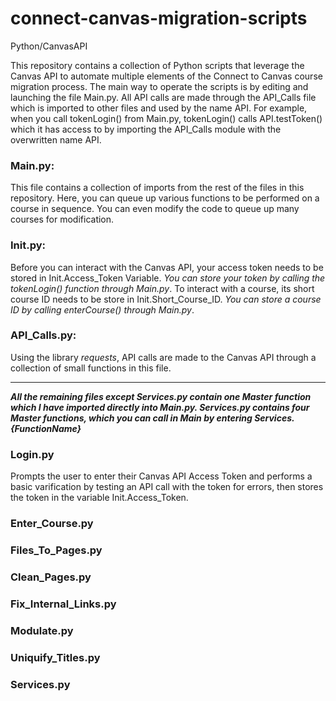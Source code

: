 # connect-canvas-migration-scripts
Python/CanvasAPI

This repository contains a collection of Python scripts that leverage the Canvas API to automate multiple elements of the Connect to Canvas course migration process. The main way to operate the scripts is by editing and launching the file Main.py. All API calls are made through the API_Calls file which is imported to other files and used by the name API. For example, when you call tokenLogin() from Main.py, tokenLogin() calls API.testToken() which it has access to by importing the API_Calls module with the overwritten name API.


### Main.py:

This file contains a collection of imports from the rest of the files in this repository. Here, you can queue up various functions to be performed on a course in sequence. You can even modify the code to queue up many courses for modification.

### Init.py:

Before you can interact with the Canvas API, your access token needs to be stored in Init.Access_Token Variable. *You can store your token by calling the tokenLogin() function through Main.py*. To interact with a course, its short course ID needs to be store in Init.Short_Course_ID. *You can store a course ID by calling enterCourse() through Main.py*.

### API_Calls.py:

Using the library *requests*, API calls are made to the Canvas API through a collection of small functions in this file.

****************************************************************************************************************************
***All the remaining files except Services.py contain one Master function which I have imported directly into Main.py. Services.py contains four Master functions, which you can call in Main by entering Services.{FunctionName}***

### Login.py

Prompts the user to enter their Canvas API Access Token and performs a basic varification by testing an API call with the token for errors, then stores the token in the variable Init.Access_Token.

### Enter_Course.py
### Files_To_Pages.py
### Clean_Pages.py
### Fix_Internal_Links.py
### Modulate.py
### Uniquify_Titles.py
### Services.py

